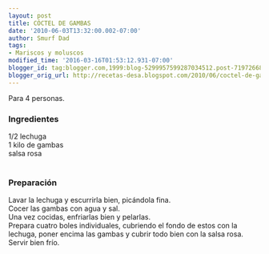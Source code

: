 ```yaml
---
layout: post
title: CÓCTEL DE GAMBAS
date: '2010-06-03T13:32:00.002-07:00'
author: Smurf Dad
tags:
- Mariscos y moluscos
modified_time: '2016-03-16T01:53:12.931-07:00'
blogger_id: tag:blogger.com,1999:blog-5299957599287034512.post-7197266840505602392
blogger_orig_url: http://recetas-desa.blogspot.com/2010/06/coctel-de-gambas.html
---
```


Para 4 personas.<br /><h3>Ingredientes</h3>1/2 lechuga<br />1 kilo de gambas<br />salsa rosa<br /><br /><h3>Preparación</h3>Lavar la lechuga y escurrirla bien, picándola fina.<br />Cocer las gambas con agua y sal.<br />Una vez cocidas, enfriarlas bien y pelarlas.<br />Prepara cuatro boles individuales, cubriendo el fondo de estos con la lechuga, poner encima las gambas y cubrir todo bien con la salsa rosa.<br />Servir bien frío.